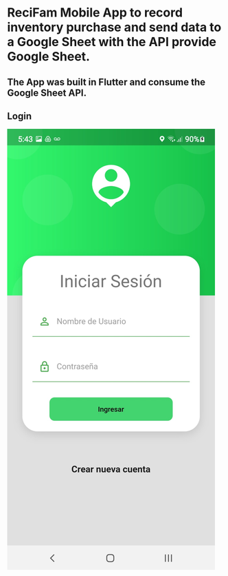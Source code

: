 # ReciFam Mobile App to record inventory purchase and send data to a Google Sheet with the API provide Google Sheet.
## The App was built in Flutter and consume the Google Sheet API. 

## Login

![alt text](src/img1.jpg?raw=true)
